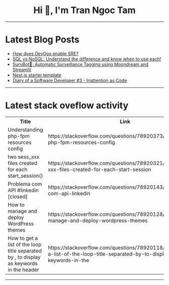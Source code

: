 <h1 align="center">Hi 👋, I'm Tran Ngoc Tam</h1>

---

# Latest Blog Posts 
<!-- BLOG-POST-LIST:START -->
- [How does DevOps enable SRE?](https://dev.to/mcieciora/how-does-devops-enable-sre-51e3)
- [SQL vs NoSQL: Understand the difference and know when to use each!](https://dev.to/aws-builders/sql-vs-nosql-understand-the-difference-and-know-when-to-use-each-1ak8)
- [SurvBot🎥: Automatic Surveillance Tagging using Moondream and Streamlit](https://dev.to/aryankargwal/survbot-automatic-surveillance-tagging-using-moondream-and-streamlit-5f3j)
- [Next.js starter template](https://dev.to/michalskolak/nextjs-starter-template-10gh)
- [Diary of a Software Developer #3 - Inattention as Code](https://dev.to/antoniodev/diary-of-a-software-developer-3-inattention-as-code-1ogg)
<!-- BLOG-POST-LIST:END -->

---

# Latest stack oveflow activity
<table>
  <tr><th>Title</th><th>Link</th></tr>
  <!-- STACKOVERFLOW:START --><tr><td>Understanding php-fpm resources config</td><td>https://stackoverflow.com/questions/78920373/understanding-php-fpm-resources-config</td></tr><tr><td>two sess_xxx files created for each start_session&lpar;&rpar;</td><td>https://stackoverflow.com/questions/78920321/two-sess-xxx-files-created-for-each-start-session</td></tr><tr><td>Problema com API #linkedin [closed]</td><td>https://stackoverflow.com/questions/78920143/problema-com-api-linkedin</td></tr><tr><td>How to manage and deploy WordPress themes</td><td>https://stackoverflow.com/questions/78920128/how-to-manage-and-deploy-wordpress-themes</td></tr><tr><td>How to get a list of the loop title separated by , to display as keywords in the header</td><td>https://stackoverflow.com/questions/78920118/how-to-get-a-list-of-the-loop-title-separated-by-to-display-as-keywords-in-the</td></tr><!-- STACKOVERFLOW:END -->
</table>

---


